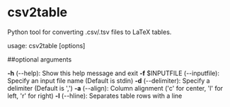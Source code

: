 # csv2table
Python tool for converting .csv/.tsv files to LaTeX tables.

usage: csv2table [options]

##optional arguments

**-h** (--help): Show this help message and exit
**-f** $INPUTFILE (--inputfile): Specify an input file name (Default is stdin)
**-d** (--delimiter): Specify a delimiter (Default is ',')
**-a** (--align): Column alignment ('c' for center, 'l' for left, 'r' for right)
**-l** (--hline): Separates table rows with a line
